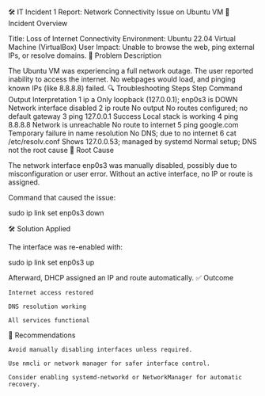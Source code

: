 🛠️ IT Incident 1 Report: Network Connectivity Issue on Ubuntu VM
📌 Incident Overview

Title: Loss of Internet Connectivity
Environment: Ubuntu 22.04 Virtual Machine (VirtualBox)
User Impact: Unable to browse the web, ping external IPs, or resolve domains.
🧾 Problem Description

The Ubuntu VM was experiencing a full network outage. The user reported inability to access the internet. No webpages would load, and pinging known IPs (like 8.8.8.8) failed.
🔍 Troubleshooting Steps
Step	Command	Output	Interpretation
1	ip a	Only loopback (127.0.0.1); enp0s3 is DOWN	Network interface disabled
2	ip route	No output	No routes configured; no default gateway
3	ping 127.0.0.1	Success	Local stack is working
4	ping 8.8.8.8	Network is unreachable	No route to internet
5	ping google.com	Temporary failure in name resolution	No DNS; due to no internet
6	cat /etc/resolv.conf	Shows 127.0.0.53; managed by systemd	Normal setup; DNS not the root cause
🧩 Root Cause

The network interface enp0s3 was manually disabled, possibly due to misconfiguration or user error. Without an active interface, no IP or route is assigned.

Command that caused the issue:

sudo ip link set enp0s3 down

🛠️ Solution Applied

The interface was re-enabled with:

sudo ip link set enp0s3 up

Afterward, DHCP assigned an IP and route automatically.
✅ Outcome

    Internet access restored

    DNS resolution working

    All services functional

📌 Recommendations

    Avoid manually disabling interfaces unless required.

    Use nmcli or network manager for safer interface control.

    Consider enabling systemd-networkd or NetworkManager for automatic recovery.

